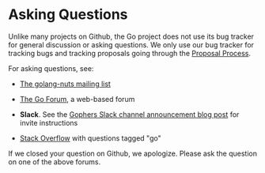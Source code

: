# Asking Questions

Unlike many projects on Github, the Go project does not use its bug tracker for general discussion or asking questions. We only use our bug tracker for tracking bugs and tracking proposals going through the [Proposal Process](https://golang.org/s/proposal-process).

For asking questions, see:

* [The golang-nuts mailing list](https://groups.google.com/d/forum/golang-nuts)

* [The Go Forum](https://forum.golangbridge.org/), a web-based forum

* **Slack**. See the [Gophers Slack channel announcement blog post](http://blog.gopheracademy.com/gophers-slack-community/) for invite instructions

* [Stack Overflow](http://stackoverflow.com/questions/tagged/go) with questions tagged "go"

If we closed your question on Github, we apologize. Please ask the question on one of the above forums.